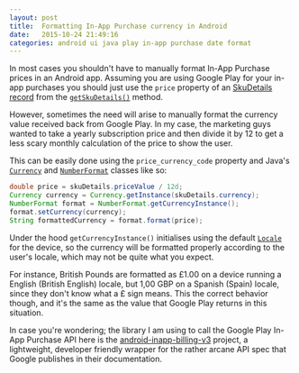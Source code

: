 ```yaml
---
layout: post
title:  Formatting In-App Purchase currency in Android
date:   2015-10-24 21:49:16
categories: android ui java play in-app purchase date format
---
```

In most cases you shouldn't have to manually format In-App Purchase prices in an Android app. Assuming you are using Google Play for your in-app purchases you should just use the `price` property of an [SkuDetails record][getSkuDetails] from the [`getSkuDetails()`][getSkuDetails] method.

However, sometimes the need will arise to manually format the currency value received back from Google Play. In my case, the marketing guys wanted to take a yearly subscription price and then divide it by 12 to get a less scary monthly calculation of the price to show the user.

This can be easily done using the `price_currency_code` property and Java's [`Currency`][javaCurrency] and [`NumberFormat`][javaNumberFormat] classes like so:

```java
double price = skuDetails.priceValue / 12d;
Currency currency = Currency.getInstance(skuDetails.currency);
NumberFormat format = NumberFormat.getCurrencyInstance();
format.setCurrency(currency);
String formattedCurrency = format.format(price);
```

Under the hood `getCurrencyInstance()` initialises using the default [`Locale`][javaLocale] for the device, so the currency will be formatted properly according to the user's locale, which may not be quite what you expect.

For instance, British Pounds are formatted as £1.00 on a device running a English (British English) locale, but 1,00 GBP on a Spanish (Spain) locale, since they don't know what a £ sign means. This the correct behavior though, and it's the same as the value that Google Play returns in this situation.

In case you're wondering; the library I am using to call the Google Play In-App Purchase API here is the [android-inapp-billing-v3][inAppBilling] project, a lightweight, developer friendly wrapper for the rather arcane API spec that Google publishes in their documentation.

[getSkuDetails]:      http://developer.android.com/google/play/billing/billing_reference.html#getSkuDetails
[javaCurrency]:   http://docs.oracle.com/javase/7/docs/api/java/util/Currency.html
[javaNumberFormat]: http://docs.oracle.com/javase/7/docs/api/java/text/NumberFormat.html
[inAppBilling]: https://github.com/anjlab/android-inapp-billing-v3
[javaLocale]: http://docs.oracle.com/javase/7/docs/api/java/util/Locale.html
